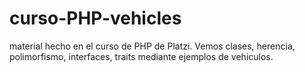 # curso-PHP-vehicles
material hecho en el curso de PHP de Platzi. Vemos clases, herencia, polimorfismo, interfaces, traits mediante ejemplos de vehiculos. 
